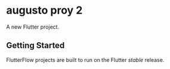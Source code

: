 # augusto proy 2

A new Flutter project.

## Getting Started

FlutterFlow projects are built to run on the Flutter _stable_ release.
